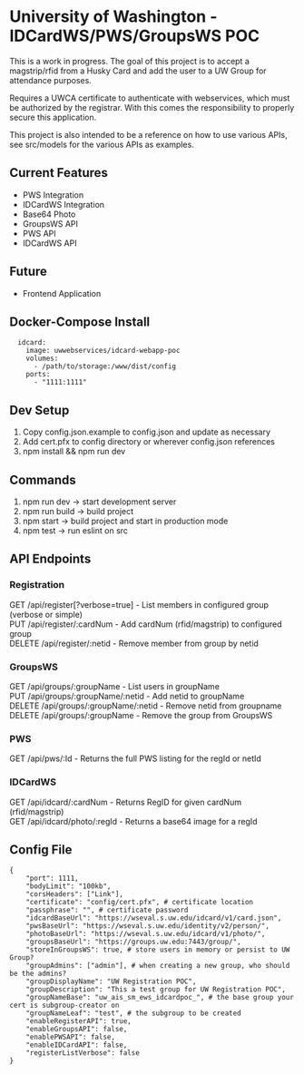 # University of Washington - IDCardWS/PWS/GroupsWS POC

This is a work in progress.  The goal of this project is to accept a magstrip/rfid from a Husky Card and add the user to a UW Group for attendance purposes.

Requires a UWCA certificate to authenticate with webservices, which must be authorized by the registrar.  With this comes the responsibility to properly secure this application.

This project is also intended to be a reference on how to use various APIs, see src/models for the various APIs as examples.

## Current Features
- PWS Integration
- IDCardWS Integration
- Base64 Photo
- GroupsWS API
- PWS API
- IDCardWS API

## Future
- Frontend Application

## Docker-Compose Install
```
  idcard:
    image: uwwebservices/idcard-webapp-poc
    volumes:
      - /path/to/storage:/www/dist/config
    ports:
      - "1111:1111"
```

## Dev Setup
1. Copy config.json.example to config.json and update as necessary
2. Add cert.pfx to config directory or wherever config.json references
3. npm install && npm run dev

## Commands

1. npm run dev -> start development server
2. npm run build -> build project
3. npm start -> build project and start in production mode
4. npm test -> run eslint on src

## API Endpoints

### Registration
GET /api/register[?verbose=true] - List members in configured group (verbose or simple)  
PUT /api/register/:cardNum - Add cardNum (rfid/magstrip) to configured group  
DELETE /api/register/:netid - Remove member from group by netid

### GroupsWS
GET /api/groups/:groupName - List users in groupName  
PUT /api/groups/:groupName/:netid - Add netid to groupName  
DELETE /api/groups/:groupName/:netid - Remove netid from groupname  
DELETE /api/groups/:groupName - Remove the group from GroupsWS  

### PWS
GET /api/pws/:Id - Returns the full PWS listing for the regId or netId

### IDCardWS
GET /api/idcard/:cardNum - Returns RegID for given cardNum (rfid/magstrip)  
GET /api/idcard/photo/:regId - Returns a base64 image for a regId

## Config File
```
{
	"port": 1111,
	"bodyLimit": "100kb",
	"corsHeaders": ["Link"],
	"certificate": "config/cert.pfx", # certificate location
    "passphrase": "", # certificate password
	"idcardBaseUrl": "https://wseval.s.uw.edu/idcard/v1/card.json",
	"pwsBaseUrl": "https://wseval.s.uw.edu/identity/v2/person/",
	"photoBaseUrl": "https://wseval.s.uw.edu/idcard/v1/photo/",
	"groupsBaseUrl": "https://groups.uw.edu:7443/group/",
	"storeInGroupsWS": true, # store users in memory or persist to UW Group?
	"groupAdmins": ["admin"], # when creating a new group, who should be the admins?
    "groupDisplayName": "UW Registration POC",
	"groupDescription": "This a test group for UW Registration POC",
	"groupNameBase": "uw_ais_sm_ews_idcardpoc_", # the base group your cert is subgroup-creator on
	"groupNameLeaf": "test", # the subgroup to be created
	"enableRegisterAPI": true,
    "enableGroupsAPI": false,
    "enablePWSAPI": false,
    "enableIDCardAPI": false,
    "registerListVerbose": false    
}
```